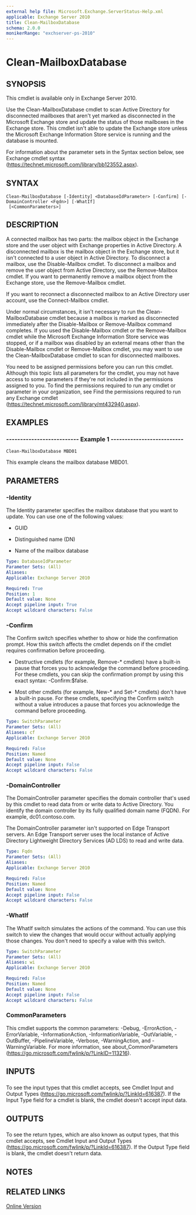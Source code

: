 ```yaml
---
external help file: Microsoft.Exchange.ServerStatus-Help.xml
applicable: Exchange Server 2010
title: Clean-MailboxDatabase
schema: 2.0.0
monikerRange: "exchserver-ps-2010"
---
```


# Clean-MailboxDatabase

## SYNOPSIS
This cmdlet is available only in Exchange Server 2010.

Use the Clean-MailboxDatabase cmdlet to scan Active Directory for disconnected mailboxes that aren't yet marked as disconnected in the Microsoft Exchange store and update the status of those mailboxes in the Exchange store. This cmdlet isn't able to update the Exchange store unless the Microsoft Exchange Information Store service is running and the database is mounted.

For information about the parameter sets in the Syntax section below, see Exchange cmdlet syntax (https://technet.microsoft.com/library/bb123552.aspx).

## SYNTAX

```
Clean-MailboxDatabase [-Identity] <DatabaseIdParameter> [-Confirm] [-DomainController <Fqdn>] [-WhatIf]
 [<CommonParameters>]
```

## DESCRIPTION
A connected mailbox has two parts: the mailbox object in the Exchange store and the user object with Exchange properties in Active Directory. A disconnected mailbox is the mailbox object in the Exchange store, but it isn't connected to a user object in Active Directory. To disconnect a mailbox, use the Disable-Mailbox cmdlet. To disconnect a mailbox and remove the user object from Active Directory, use the Remove-Mailbox cmdlet. If you want to permanently remove a mailbox object from the Exchange store, use the Remove-Mailbox cmdlet.

If you want to reconnect a disconnected mailbox to an Active Directory user account, use the Connect-Mailbox cmdlet.

Under normal circumstances, it isn't necessary to run the Clean-MailboxDatabase cmdlet because a mailbox is marked as disconnected immediately after the Disable-Mailbox or Remove-Mailbox command completes. If you used the Disable-Mailbox cmdlet or the Remove-Mailbox cmdlet while the Microsoft Exchange Information Store service was stopped, or if a mailbox was disabled by an external means other than the Disable-Mailbox cmdlet or Remove-Mailbox cmdlet, you may want to use the Clean-MailboxDatabase cmdlet to scan for disconnected mailboxes.

You need to be assigned permissions before you can run this cmdlet. Although this topic lists all parameters for the cmdlet, you may not have access to some parameters if they're not included in the permissions assigned to you. To find the permissions required to run any cmdlet or parameter in your organization, see Find the permissions required to run any Exchange cmdlet (https://technet.microsoft.com/library/mt432940.aspx).

## EXAMPLES

### -------------------------- Example 1 --------------------------
```
Clean-MailboxDatabase MBD01
```

This example cleans the mailbox database MBD01.

## PARAMETERS

### -Identity
The Identity parameter specifies the mailbox database that you want to update. You can use one of the following values:

- GUID

- Distinguished name (DN)

- Name of the mailbox database

```yaml
Type: DatabaseIdParameter
Parameter Sets: (All)
Aliases:
Applicable: Exchange Server 2010

Required: True
Position: 1
Default value: None
Accept pipeline input: True
Accept wildcard characters: False
```

### -Confirm
The Confirm switch specifies whether to show or hide the confirmation prompt. How this switch affects the cmdlet depends on if the cmdlet requires confirmation before proceeding.

- Destructive cmdlets (for example, Remove-\* cmdlets) have a built-in pause that forces you to acknowledge the command before proceeding. For these cmdlets, you can skip the confirmation prompt by using this exact syntax: -Confirm:$false.

- Most other cmdlets (for example, New-\* and Set-\* cmdlets) don't have a built-in pause. For these cmdlets, specifying the Confirm switch without a value introduces a pause that forces you acknowledge the command before proceeding.

```yaml
Type: SwitchParameter
Parameter Sets: (All)
Aliases: cf
Applicable: Exchange Server 2010

Required: False
Position: Named
Default value: None
Accept pipeline input: False
Accept wildcard characters: False
```

### -DomainController
The DomainController parameter specifies the domain controller that's used by this cmdlet to read data from or write data to Active Directory. You identify the domain controller by its fully qualified domain name (FQDN). For example, dc01.contoso.com.

The DomainController parameter isn't supported on Edge Transport servers. An Edge Transport server uses the local instance of Active Directory Lightweight Directory Services (AD LDS) to read and write data.

```yaml
Type: Fqdn
Parameter Sets: (All)
Aliases:
Applicable: Exchange Server 2010

Required: False
Position: Named
Default value: None
Accept pipeline input: False
Accept wildcard characters: False
```

### -WhatIf
The WhatIf switch simulates the actions of the command. You can use this switch to view the changes that would occur without actually applying those changes. You don't need to specify a value with this switch.

```yaml
Type: SwitchParameter
Parameter Sets: (All)
Aliases: wi
Applicable: Exchange Server 2010

Required: False
Position: Named
Default value: None
Accept pipeline input: False
Accept wildcard characters: False
```

### CommonParameters
This cmdlet supports the common parameters: -Debug, -ErrorAction, -ErrorVariable, -InformationAction, -InformationVariable, -OutVariable, -OutBuffer, -PipelineVariable, -Verbose, -WarningAction, and -WarningVariable. For more information, see about_CommonParameters (https://go.microsoft.com/fwlink/p/?LinkID=113216).

## INPUTS

###  
To see the input types that this cmdlet accepts, see Cmdlet Input and Output Types (https://go.microsoft.com/fwlink/p/?LinkId=616387). If the Input Type field for a cmdlet is blank, the cmdlet doesn't accept input data.

## OUTPUTS

###  
To see the return types, which are also known as output types, that this cmdlet accepts, see Cmdlet Input and Output Types (https://go.microsoft.com/fwlink/p/?LinkId=616387). If the Output Type field is blank, the cmdlet doesn't return data.

## NOTES

## RELATED LINKS

[Online Version](https://technet.microsoft.com/library/a68d31b6-4f32-4a73-b9d9-5d5a6fc1c2f0.aspx)
